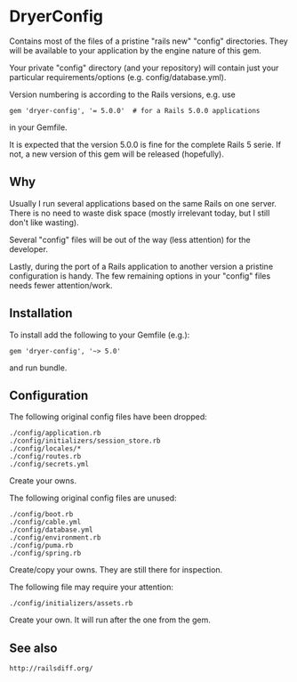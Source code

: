 DryerConfig
===========

Contains most of the files of a pristine "rails new" "config" directories.
They will be available to your application by
the engine nature of this gem.

Your private "config" directory (and your repository)
will contain just your particular requirements/options
(e.g. config/database.yml).

Version numbering is according to the Rails versions, e.g. use

    gem 'dryer-config', '= 5.0.0'  # for a Rails 5.0.0 applications

in your Gemfile.

It is expected that the version 5.0.0 is fine for the
complete Rails 5 serie.
If not, a new version of this gem will be released (hopefully).

Why
---

Usually I run several applications based on the same Rails on one server.
There is no need to waste disk space (mostly irrelevant today,
but I still don't like wasting).

Several "config" files will be out of the way (less attention)
for the developer.

Lastly, during the port of a Rails application to another version
a pristine configuration is handy.
The few remaining options in your "config" files needs
fewer attention/work.

Installation
------------
To install add the following to your Gemfile (e.g.):

    gem 'dryer-config', '~> 5.0'

and run bundle.

Configuration
-------------

The following original config files have been dropped:

    ./config/application.rb
    ./config/initializers/session_store.rb
    ./config/locales/*
    ./config/routes.rb
    ./config/secrets.yml

Create your owns.

The following original config files are unused:

    ./config/boot.rb
    ./config/cable.yml
    ./config/database.yml
    ./config/environment.rb
    ./config/puma.rb
    ./config/spring.rb

Create/copy your owns. They are still there for inspection.

The following file may require your attention:

    ./config/initializers/assets.rb

Create your own. It will run after the one from the gem.

See also
--------

    http://railsdiff.org/
